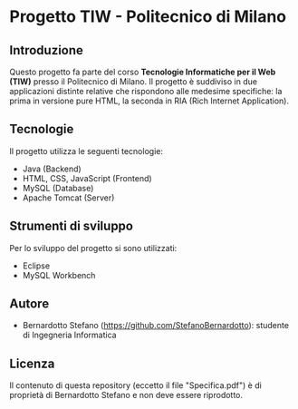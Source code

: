 # Progetto TIW - Politecnico di Milano

## Introduzione
Questo progetto fa parte del corso **Tecnologie Informatiche per il Web (TIW)** presso il Politecnico di Milano.
Il progetto è suddiviso in due applicazioni distinte relative che rispondono alle medesime specifiche: la prima in versione pure HTML, la seconda in RIA (Rich Internet Application).

## Tecnologie
Il progetto utilizza le seguenti tecnologie:
- Java (Backend)
- HTML, CSS, JavaScript (Frontend)
- MySQL (Database)
- Apache Tomcat (Server)

## Strumenti di sviluppo
Per lo sviluppo del progetto si sono utilizzati:
- Eclipse
- MySQL Workbench

## Autore
- Bernardotto Stefano (https://github.com/StefanoBernardotto): studente di Ingegneria Informatica

## Licenza
Il contenuto di questa repository (eccetto il file "Specifica.pdf") è di proprietà di Bernardotto Stefano e non deve essere riprodotto.